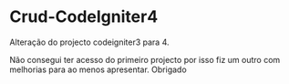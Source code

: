 # Crud-CodeIgniter4

Alteração do projecto codeigniter3 para 4.

Não consegui ter acesso do primeiro projecto por isso
fiz um outro com melhorias para ao menos apresentar.
Obrigado